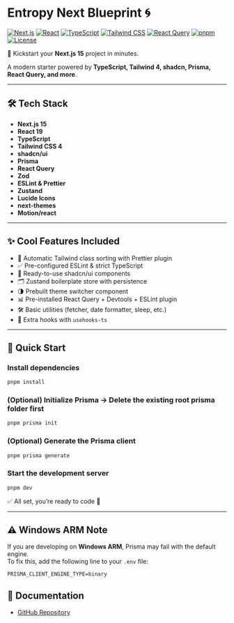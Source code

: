 # Entropy Next Blueprint 🌀

[![Next.js](https://img.shields.io/badge/Next.js-15-black?logo=next.js)](https://nextjs.org/) [![React](https://img.shields.io/badge/React-19-61dafb?logo=react)](https://react.dev/) [![TypeScript](https://img.shields.io/badge/TypeScript-5-blue?logo=typescript)](https://www.typescriptlang.org/) [![Tailwind CSS](https://img.shields.io/badge/TailwindCSS-4-38bdf8?logo=tailwind-css)](https://tailwindcss.com/) [![React Query](https://img.shields.io/badge/-React%20Query-FF4154?logo=react%20query&logoColor=white)](https://tanstack.com/query/latest) [![pnpm](https://img.shields.io/badge/pnpm-%23f69220?logo=pnpm&logoColor=white)](https://pnpm.io/) [![License](https://img.shields.io/badge/License-MIT-green)](./LICENSE)

🚀 Kickstart your **Next.js 15** project in minutes.

A modern starter powered by **TypeScript, Tailwind 4, shadcn, Prisma, React Query, and more**.

---

## 🛠 Tech Stack

- **Next.js 15**
- **React 19**
- **TypeScript**
- **Tailwind CSS 4**
- **shadcn/ui**
- **Prisma**
- **React Query**
- **Zod**
- **ESLint & Prettier**
- **Zustand**
- **Lucide Icons**
- **next-themes**
- **Motion/react**

---

## ✨ Cool Features Included

- 🔀 Automatic Tailwind class sorting with Prettier plugin
- ✅ Pre-configured ESLint & strict TypeScript
- 🎨 Ready-to-use shadcn/ui components
- 🗂 Zustand boilerplate store with persistence
- 🌗 Prebuilt theme switcher component
- 📊 Pre-installed React Query + Devtools + ESLint plugin
- 🛠 Basic utilities (fetcher, date formatter, sleep, etc.)
- 🧩 Extra hooks with `usehooks-ts`

---

## 🚀 Quick Start

### Install dependencies

```bash
pnpm install
```

### (Optional) Initialize Prisma -> Delete the existing root prisma folder first

```bash
pnpm prisma init
```

### (Optional) Generate the Prisma client

```bash
pnpm prisma generate
```

### Start the development server

```bash
pnpm dev
```

✅ All set, you’re ready to code 🚀

---

## ⚠️ Windows ARM Note

If you are developing on **Windows ARM**, Prisma may fail with the default engine.  
To fix this, add the following line to your `.env` file:

```env
PRISMA_CLIENT_ENGINE_TYPE=binary
```

## 📖 Documentation

- [GitHub Repository](https://github.com/generalentropy/entropy-next-blueprint)
